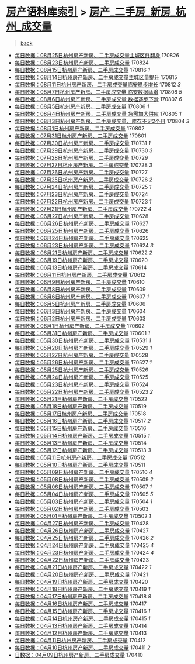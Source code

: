 [房产语料库索引](../../README.md)  > [房产_二手房_新房_杭州_成交量](房产_二手房_新房_杭州_成交量.md)
====
> [back](../README.md)

- [每日数据：08月25日杭州房产新房、二手房成交量主城区终翻身](http://jkwz.applinzi.com/ittc/7005905989260542993.html#%E6%AF%8F%E6%97%A5%E6%95%B0%E6%8D%AE%EF%BC%9A08%E6%9C%8825%E6%97%A5%E6%9D%AD%E5%B7%9E%E6%88%BF%E4%BA%A7%E6%96%B0%E6%88%BF%E3%80%81%E4%BA%8C%E6%89%8B%E6%88%BF%E6%88%90%E4%BA%A4%E9%87%8F%E4%B8%BB%E5%9F%8E%E5%8C%BA%E7%BB%88%E7%BF%BB%E8%BA%AB) 170826  
- [每日数据：08月23日杭州房产新房、二手房成交量](http://jkwz.applinzi.com/ittc/7005157027943547921.html#%E6%AF%8F%E6%97%A5%E6%95%B0%E6%8D%AE%EF%BC%9A08%E6%9C%8823%E6%97%A5%E6%9D%AD%E5%B7%9E%E6%88%BF%E4%BA%A7%E6%96%B0%E6%88%BF%E3%80%81%E4%BA%8C%E6%89%8B%E6%88%BF%E6%88%90%E4%BA%A4%E9%87%8F) 170824  
- [每日数据：08月15日杭州房产新房、二手房成交量](http://jkwz.applinzi.com/ittc/7002185136790307857.html#%E6%AF%8F%E6%97%A5%E6%95%B0%E6%8D%AE%EF%BC%9A08%E6%9C%8815%E6%97%A5%E6%9D%AD%E5%B7%9E%E6%88%BF%E4%BA%A7%E6%96%B0%E6%88%BF%E3%80%81%E4%BA%8C%E6%89%8B%E6%88%BF%E6%88%90%E4%BA%A4%E9%87%8F) 170816 *1* 
- [每日数据：08月14日杭州房产新房、二手房成交量主城区量提升](http://jkwz.applinzi.com/ittc/7001814824936539153.html#%E6%AF%8F%E6%97%A5%E6%95%B0%E6%8D%AE%EF%BC%9A08%E6%9C%8814%E6%97%A5%E6%9D%AD%E5%B7%9E%E6%88%BF%E4%BA%A7%E6%96%B0%E6%88%BF%E3%80%81%E4%BA%8C%E6%89%8B%E6%88%BF%E6%88%90%E4%BA%A4%E9%87%8F%E4%B8%BB%E5%9F%8E%E5%8C%BA%E9%87%8F%E6%8F%90%E5%8D%87) 170815  
- [每日数据：08月11日杭州房产新房、二手房成交量临安稳步增长](http://jkwz.applinzi.com/ittc/7000701323207771153.html#%E6%AF%8F%E6%97%A5%E6%95%B0%E6%8D%AE%EF%BC%9A08%E6%9C%8811%E6%97%A5%E6%9D%AD%E5%B7%9E%E6%88%BF%E4%BA%A7%E6%96%B0%E6%88%BF%E3%80%81%E4%BA%8C%E6%89%8B%E6%88%BF%E6%88%90%E4%BA%A4%E9%87%8F%E4%B8%B4%E5%AE%89%E7%A8%B3%E6%AD%A5%E5%A2%9E%E9%95%BF) 170812 *3* 
- [每日数据：08月7日杭州房产新房、二手房成交量 临安数据猛增](http://jkwz.applinzi.com/ittc/6999222301512696848.html#%E6%AF%8F%E6%97%A5%E6%95%B0%E6%8D%AE%EF%BC%9A08%E6%9C%887%E6%97%A5%E6%9D%AD%E5%B7%9E%E6%88%BF%E4%BA%A7%E6%96%B0%E6%88%BF%E3%80%81%E4%BA%8C%E6%89%8B%E6%88%BF%E6%88%90%E4%BA%A4%E9%87%8F+%E4%B8%B4%E5%AE%89%E6%95%B0%E6%8D%AE%E7%8C%9B%E5%A2%9E) 170808 *5* 
- [每日数据：08月6日杭州房产新房、二手房成交量 数据逐步下滑](http://jkwz.applinzi.com/ittc/6998843457807057936.html#%E6%AF%8F%E6%97%A5%E6%95%B0%E6%8D%AE%EF%BC%9A08%E6%9C%886%E6%97%A5%E6%9D%AD%E5%B7%9E%E6%88%BF%E4%BA%A7%E6%96%B0%E6%88%BF%E3%80%81%E4%BA%8C%E6%89%8B%E6%88%BF%E6%88%90%E4%BA%A4%E9%87%8F+%E6%95%B0%E6%8D%AE%E9%80%90%E6%AD%A5%E4%B8%8B%E6%BB%91) 170807 *6* 
- [每日数据：08月5日杭州房产新房、二手房成交量](http://jkwz.applinzi.com/ittc/6998474422602957841.html#%E6%AF%8F%E6%97%A5%E6%95%B0%E6%8D%AE%EF%BC%9A08%E6%9C%885%E6%97%A5%E6%9D%AD%E5%B7%9E%E6%88%BF%E4%BA%A7%E6%96%B0%E6%88%BF%E3%80%81%E4%BA%8C%E6%89%8B%E6%88%BF%E6%88%90%E4%BA%A4%E9%87%8F) 170806 *1* 
- [每日数据：08月4日杭州房产新房、二手房成交量 急需加大供应](http://jkwz.applinzi.com/ittc/6998104152763532304.html#%E6%AF%8F%E6%97%A5%E6%95%B0%E6%8D%AE%EF%BC%9A08%E6%9C%884%E6%97%A5%E6%9D%AD%E5%B7%9E%E6%88%BF%E4%BA%A7%E6%96%B0%E6%88%BF%E3%80%81%E4%BA%8C%E6%89%8B%E6%88%BF%E6%88%90%E4%BA%A4%E9%87%8F+%E6%80%A5%E9%9C%80%E5%8A%A0%E5%A4%A7%E4%BE%9B%E5%BA%94) 170805 *1* 
- [每日数据：08月3日杭州房产新房、二手房成交量，库存不足2个月](http://jkwz.applinzi.com/ittc/6997731328521667600.html#%E6%AF%8F%E6%97%A5%E6%95%B0%E6%8D%AE%EF%BC%9A08%E6%9C%883%E6%97%A5%E6%9D%AD%E5%B7%9E%E6%88%BF%E4%BA%A7%E6%96%B0%E6%88%BF%E3%80%81%E4%BA%8C%E6%89%8B%E6%88%BF%E6%88%90%E4%BA%A4%E9%87%8F%EF%BC%8C%E5%BA%93%E5%AD%98%E4%B8%8D%E8%B6%B32%E4%B8%AA%E6%9C%88) 170804 *3* 
- [每日数据：08月1日杭州房产新房、二手房成交量](http://jkwz.applinzi.com/ittc/6996993783382934545.html#%E6%AF%8F%E6%97%A5%E6%95%B0%E6%8D%AE%EF%BC%9A08%E6%9C%881%E6%97%A5%E6%9D%AD%E5%B7%9E%E6%88%BF%E4%BA%A7%E6%96%B0%E6%88%BF%E3%80%81%E4%BA%8C%E6%89%8B%E6%88%BF%E6%88%90%E4%BA%A4%E9%87%8F) 170802  
- [每日数据：07月31日杭州房产新房、二手房成交量](http://jkwz.applinzi.com/ittc/6996623575795368977.html#%E6%AF%8F%E6%97%A5%E6%95%B0%E6%8D%AE%EF%BC%9A07%E6%9C%8831%E6%97%A5%E6%9D%AD%E5%B7%9E%E6%88%BF%E4%BA%A7%E6%96%B0%E6%88%BF%E3%80%81%E4%BA%8C%E6%89%8B%E6%88%BF%E6%88%90%E4%BA%A4%E9%87%8F) 170801  
- [每日数据：07月30日杭州房产新房、二手房成交量](http://jkwz.applinzi.com/ittc/6996246004658340881.html#%E6%AF%8F%E6%97%A5%E6%95%B0%E6%8D%AE%EF%BC%9A07%E6%9C%8830%E6%97%A5%E6%9D%AD%E5%B7%9E%E6%88%BF%E4%BA%A7%E6%96%B0%E6%88%BF%E3%80%81%E4%BA%8C%E6%89%8B%E6%88%BF%E6%88%90%E4%BA%A4%E9%87%8F) 170731 *1* 
- [每日数据：07月29日杭州房产新房、二手房成交量](http://jkwz.applinzi.com/ittc/6995881152077104145.html#%E6%AF%8F%E6%97%A5%E6%95%B0%E6%8D%AE%EF%BC%9A07%E6%9C%8829%E6%97%A5%E6%9D%AD%E5%B7%9E%E6%88%BF%E4%BA%A7%E6%96%B0%E6%88%BF%E3%80%81%E4%BA%8C%E6%89%8B%E6%88%BF%E6%88%90%E4%BA%A4%E9%87%8F) 170730 *3* 
- [每日数据：07月28日杭州房产新房、二手房成交量](http://jkwz.applinzi.com/ittc/6995503782430245905.html#%E6%AF%8F%E6%97%A5%E6%95%B0%E6%8D%AE%EF%BC%9A07%E6%9C%8828%E6%97%A5%E6%9D%AD%E5%B7%9E%E6%88%BF%E4%BA%A7%E6%96%B0%E6%88%BF%E3%80%81%E4%BA%8C%E6%89%8B%E6%88%BF%E6%88%90%E4%BA%A4%E9%87%8F) 170729  
- [每日数据：07月27日杭州房产新房、二手房成交量](http://jkwz.applinzi.com/ittc/6995147453215802384.html#%E6%AF%8F%E6%97%A5%E6%95%B0%E6%8D%AE%EF%BC%9A07%E6%9C%8827%E6%97%A5%E6%9D%AD%E5%B7%9E%E6%88%BF%E4%BA%A7%E6%96%B0%E6%88%BF%E3%80%81%E4%BA%8C%E6%89%8B%E6%88%BF%E6%88%90%E4%BA%A4%E9%87%8F) 170728 *3* 
- [每日数据：07月26日杭州房产新房、二手房成交量](http://jkwz.applinzi.com/ittc/6994947940496704528.html#%E6%AF%8F%E6%97%A5%E6%95%B0%E6%8D%AE%EF%BC%9A07%E6%9C%8826%E6%97%A5%E6%9D%AD%E5%B7%9E%E6%88%BF%E4%BA%A7%E6%96%B0%E6%88%BF%E3%80%81%E4%BA%8C%E6%89%8B%E6%88%BF%E6%88%90%E4%BA%A4%E9%87%8F) 170727  
- [每日数据：07月25日杭州房产新房、二手房成交量](http://jkwz.applinzi.com/ittc/6994625642992501776.html#%E6%AF%8F%E6%97%A5%E6%95%B0%E6%8D%AE%EF%BC%9A07%E6%9C%8825%E6%97%A5%E6%9D%AD%E5%B7%9E%E6%88%BF%E4%BA%A7%E6%96%B0%E6%88%BF%E3%80%81%E4%BA%8C%E6%89%8B%E6%88%BF%E6%88%90%E4%BA%A4%E9%87%8F) 170726 *2* 
- [每日数据：07月24日杭州房产新房、二手房成交量](http://jkwz.applinzi.com/ittc/6994026315895014417.html#%E6%AF%8F%E6%97%A5%E6%95%B0%E6%8D%AE%EF%BC%9A07%E6%9C%8824%E6%97%A5%E6%9D%AD%E5%B7%9E%E6%88%BF%E4%BA%A7%E6%96%B0%E6%88%BF%E3%80%81%E4%BA%8C%E6%89%8B%E6%88%BF%E6%88%90%E4%BA%A4%E9%87%8F) 170725 *1* 
- [每日数据：07月23日杭州房产新房、二手房成交量](http://jkwz.applinzi.com/ittc/6993652559523611665.html#%E6%AF%8F%E6%97%A5%E6%95%B0%E6%8D%AE%EF%BC%9A07%E6%9C%8823%E6%97%A5%E6%9D%AD%E5%B7%9E%E6%88%BF%E4%BA%A7%E6%96%B0%E6%88%BF%E3%80%81%E4%BA%8C%E6%89%8B%E6%88%BF%E6%88%90%E4%BA%A4%E9%87%8F) 170724  
- [每日数据：07月22日杭州房产新房、二手房成交量](http://jkwz.applinzi.com/ittc/6993282500238246928.html#%E6%AF%8F%E6%97%A5%E6%95%B0%E6%8D%AE%EF%BC%9A07%E6%9C%8822%E6%97%A5%E6%9D%AD%E5%B7%9E%E6%88%BF%E4%BA%A7%E6%96%B0%E6%88%BF%E3%80%81%E4%BA%8C%E6%89%8B%E6%88%BF%E6%88%90%E4%BA%A4%E9%87%8F) 170723 *1* 
- [每日数据：07月21日杭州房产新房、二手房成交量](http://jkwz.applinzi.com/ittc/6993116450355938320.html#%E6%AF%8F%E6%97%A5%E6%95%B0%E6%8D%AE%EF%BC%9A07%E6%9C%8821%E6%97%A5%E6%9D%AD%E5%B7%9E%E6%88%BF%E4%BA%A7%E6%96%B0%E6%88%BF%E3%80%81%E4%BA%8C%E6%89%8B%E6%88%BF%E6%88%90%E4%BA%A4%E9%87%8F) 170722 *4* 
- [每日数据：06月27日杭州房产新房、二手房成交量](http://jkwz.applinzi.com/ittc/6984159773841687556.html#%E6%AF%8F%E6%97%A5%E6%95%B0%E6%8D%AE%EF%BC%9A06%E6%9C%8827%E6%97%A5%E6%9D%AD%E5%B7%9E%E6%88%BF%E4%BA%A7%E6%96%B0%E6%88%BF%E3%80%81%E4%BA%8C%E6%89%8B%E6%88%BF%E6%88%90%E4%BA%A4%E9%87%8F) 170628  
- [每日数据：06月26日杭州房产新房、二手房成交量](http://jkwz.applinzi.com/ittc/6983779359482446853.html#%E6%AF%8F%E6%97%A5%E6%95%B0%E6%8D%AE%EF%BC%9A06%E6%9C%8826%E6%97%A5%E6%9D%AD%E5%B7%9E%E6%88%BF%E4%BA%A7%E6%96%B0%E6%88%BF%E3%80%81%E4%BA%8C%E6%89%8B%E6%88%BF%E6%88%90%E4%BA%A4%E9%87%8F) 170627  
- [每日数据：06月25日杭州房产新房、二手房成交量](http://jkwz.applinzi.com/ittc/6983412516657824772.html#%E6%AF%8F%E6%97%A5%E6%95%B0%E6%8D%AE%EF%BC%9A06%E6%9C%8825%E6%97%A5%E6%9D%AD%E5%B7%9E%E6%88%BF%E4%BA%A7%E6%96%B0%E6%88%BF%E3%80%81%E4%BA%8C%E6%89%8B%E6%88%BF%E6%88%90%E4%BA%A4%E9%87%8F) 170626  
- [每日数据：06月24日杭州房产新房、二手房成交量](http://jkwz.applinzi.com/ittc/6983075206179324932.html#%E6%AF%8F%E6%97%A5%E6%95%B0%E6%8D%AE%EF%BC%9A06%E6%9C%8824%E6%97%A5%E6%9D%AD%E5%B7%9E%E6%88%BF%E4%BA%A7%E6%96%B0%E6%88%BF%E3%80%81%E4%BA%8C%E6%89%8B%E6%88%BF%E6%88%90%E4%BA%A4%E9%87%8F) 170625  
- [每日数据：06月23日杭州房产新房、二手房成交量](http://jkwz.applinzi.com/ittc/6982692501709145092.html#%E6%AF%8F%E6%97%A5%E6%95%B0%E6%8D%AE%EF%BC%9A06%E6%9C%8823%E6%97%A5%E6%9D%AD%E5%B7%9E%E6%88%BF%E4%BA%A7%E6%96%B0%E6%88%BF%E3%80%81%E4%BA%8C%E6%89%8B%E6%88%BF%E6%88%90%E4%BA%A4%E9%87%8F) 170624 *3* 
- [每日数据：06月21日杭州房产新房、二手房成交量](http://jkwz.applinzi.com/ittc/6981928237041976325.html#%E6%AF%8F%E6%97%A5%E6%95%B0%E6%8D%AE%EF%BC%9A06%E6%9C%8821%E6%97%A5%E6%9D%AD%E5%B7%9E%E6%88%BF%E4%BA%A7%E6%96%B0%E6%88%BF%E3%80%81%E4%BA%8C%E6%89%8B%E6%88%BF%E6%88%90%E4%BA%A4%E9%87%8F) 170622 *2* 
- [每日数据：06月19日杭州房产新房、二手房成交量](http://jkwz.applinzi.com/ittc/6981188171483055109.html#%E6%AF%8F%E6%97%A5%E6%95%B0%E6%8D%AE%EF%BC%9A06%E6%9C%8819%E6%97%A5%E6%9D%AD%E5%B7%9E%E6%88%BF%E4%BA%A7%E6%96%B0%E6%88%BF%E3%80%81%E4%BA%8C%E6%89%8B%E6%88%BF%E6%88%90%E4%BA%A4%E9%87%8F) 170620  
- [每日数据：06月13日杭州房产新房、二手房成交量](http://jkwz.applinzi.com/ittc/6979006903966237700.html#%E6%AF%8F%E6%97%A5%E6%95%B0%E6%8D%AE%EF%BC%9A06%E6%9C%8813%E6%97%A5%E6%9D%AD%E5%B7%9E%E6%88%BF%E4%BA%A7%E6%96%B0%E6%88%BF%E3%80%81%E4%BA%8C%E6%89%8B%E6%88%BF%E6%88%90%E4%BA%A4%E9%87%8F) 170614  
- [每日数据：06月11日杭州房产新房、二手房成交量](http://jkwz.applinzi.com/ittc/6978238859811750917.html#%E6%AF%8F%E6%97%A5%E6%95%B0%E6%8D%AE%EF%BC%9A06%E6%9C%8811%E6%97%A5%E6%9D%AD%E5%B7%9E%E6%88%BF%E4%BA%A7%E6%96%B0%E6%88%BF%E3%80%81%E4%BA%8C%E6%89%8B%E6%88%BF%E6%88%90%E4%BA%A4%E9%87%8F) 170612  
- [每日数据：06月9日杭州房产新房、二手房成交量](http://jkwz.applinzi.com/ittc/6977492471863837701.html#%E6%AF%8F%E6%97%A5%E6%95%B0%E6%8D%AE%EF%BC%9A06%E6%9C%889%E6%97%A5%E6%9D%AD%E5%B7%9E%E6%88%BF%E4%BA%A7%E6%96%B0%E6%88%BF%E3%80%81%E4%BA%8C%E6%89%8B%E6%88%BF%E6%88%90%E4%BA%A4%E9%87%8F) 170610  
- [每日数据：06月8日杭州房产新房、二手房成交量](http://jkwz.applinzi.com/ittc/6977128010170762245.html#%E6%AF%8F%E6%97%A5%E6%95%B0%E6%8D%AE%EF%BC%9A06%E6%9C%888%E6%97%A5%E6%9D%AD%E5%B7%9E%E6%88%BF%E4%BA%A7%E6%96%B0%E6%88%BF%E3%80%81%E4%BA%8C%E6%89%8B%E6%88%BF%E6%88%90%E4%BA%A4%E9%87%8F) 170609  
- [每日数据：06月6日杭州房产新房、二手房成交量](http://jkwz.applinzi.com/ittc/6976373488003580932.html#%E6%AF%8F%E6%97%A5%E6%95%B0%E6%8D%AE%EF%BC%9A06%E6%9C%886%E6%97%A5%E6%9D%AD%E5%B7%9E%E6%88%BF%E4%BA%A7%E6%96%B0%E6%88%BF%E3%80%81%E4%BA%8C%E6%89%8B%E6%88%BF%E6%88%90%E4%BA%A4%E9%87%8F) 170607 *1* 
- [每日数据：06月5日杭州房产新房、二手房成交量](http://jkwz.applinzi.com/ittc/6976001653583905796.html#%E6%AF%8F%E6%97%A5%E6%95%B0%E6%8D%AE%EF%BC%9A06%E6%9C%885%E6%97%A5%E6%9D%AD%E5%B7%9E%E6%88%BF%E4%BA%A7%E6%96%B0%E6%88%BF%E3%80%81%E4%BA%8C%E6%89%8B%E6%88%BF%E6%88%90%E4%BA%A4%E9%87%8F) 170606  
- [每日数据：06月3日杭州房产新房、二手房成交量](http://jkwz.applinzi.com/ittc/6975264573543154693.html#%E6%AF%8F%E6%97%A5%E6%95%B0%E6%8D%AE%EF%BC%9A06%E6%9C%883%E6%97%A5%E6%9D%AD%E5%B7%9E%E6%88%BF%E4%BA%A7%E6%96%B0%E6%88%BF%E3%80%81%E4%BA%8C%E6%89%8B%E6%88%BF%E6%88%90%E4%BA%A4%E9%87%8F) 170604  
- [每日数据：06月2日杭州房产新房、二手房成交量](http://jkwz.applinzi.com/ittc/6975042291298206725.html#%E6%AF%8F%E6%97%A5%E6%95%B0%E6%8D%AE%EF%BC%9A06%E6%9C%882%E6%97%A5%E6%9D%AD%E5%B7%9E%E6%88%BF%E4%BA%A7%E6%96%B0%E6%88%BF%E3%80%81%E4%BA%8C%E6%89%8B%E6%88%BF%E6%88%90%E4%BA%A4%E9%87%8F) 170603  
- [每日数据：06月1日杭州房产新房、二手房成交量](http://jkwz.applinzi.com/ittc/6974522036289274884.html#%E6%AF%8F%E6%97%A5%E6%95%B0%E6%8D%AE%EF%BC%9A06%E6%9C%881%E6%97%A5%E6%9D%AD%E5%B7%9E%E6%88%BF%E4%BA%A7%E6%96%B0%E6%88%BF%E3%80%81%E4%BA%8C%E6%89%8B%E6%88%BF%E6%88%90%E4%BA%A4%E9%87%8F) 170602  
- [每日数据：05月31日杭州房产新房、二手房成交量](http://jkwz.applinzi.com/ittc/6974146260830258180.html#%E6%AF%8F%E6%97%A5%E6%95%B0%E6%8D%AE%EF%BC%9A05%E6%9C%8831%E6%97%A5%E6%9D%AD%E5%B7%9E%E6%88%BF%E4%BA%A7%E6%96%B0%E6%88%BF%E3%80%81%E4%BA%8C%E6%89%8B%E6%88%BF%E6%88%90%E4%BA%A4%E9%87%8F) 170601 *1* 
- [每日数据：05月30日杭州房产新房、二手房成交量](http://jkwz.applinzi.com/ittc/6973754487666639876.html#%E6%AF%8F%E6%97%A5%E6%95%B0%E6%8D%AE%EF%BC%9A05%E6%9C%8830%E6%97%A5%E6%9D%AD%E5%B7%9E%E6%88%BF%E4%BA%A7%E6%96%B0%E6%88%BF%E3%80%81%E4%BA%8C%E6%89%8B%E6%88%BF%E6%88%90%E4%BA%A4%E9%87%8F) 170531 *1* 
- [每日数据：05月28日杭州房产新房、二手房成交量](http://jkwz.applinzi.com/ittc/6973044731331216389.html#%E6%AF%8F%E6%97%A5%E6%95%B0%E6%8D%AE%EF%BC%9A05%E6%9C%8828%E6%97%A5%E6%9D%AD%E5%B7%9E%E6%88%BF%E4%BA%A7%E6%96%B0%E6%88%BF%E3%80%81%E4%BA%8C%E6%89%8B%E6%88%BF%E6%88%90%E4%BA%A4%E9%87%8F) 170529 *1* 
- [每日数据：05月27日杭州房产新房、二手房成交量](http://jkwz.applinzi.com/ittc/6972678627295495173.html#%E6%AF%8F%E6%97%A5%E6%95%B0%E6%8D%AE%EF%BC%9A05%E6%9C%8827%E6%97%A5%E6%9D%AD%E5%B7%9E%E6%88%BF%E4%BA%A7%E6%96%B0%E6%88%BF%E3%80%81%E4%BA%8C%E6%89%8B%E6%88%BF%E6%88%90%E4%BA%A4%E9%87%8F) 170528  
- [每日数据：05月26日杭州房产新房、二手房成交量](http://jkwz.applinzi.com/ittc/6972287264204784644.html#%E6%AF%8F%E6%97%A5%E6%95%B0%E6%8D%AE%EF%BC%9A05%E6%9C%8826%E6%97%A5%E6%9D%AD%E5%B7%9E%E6%88%BF%E4%BA%A7%E6%96%B0%E6%88%BF%E3%80%81%E4%BA%8C%E6%89%8B%E6%88%BF%E6%88%90%E4%BA%A4%E9%87%8F) 170527 *1* 
- [每日数据：05月25日杭州房产新房、二手房成交量](http://jkwz.applinzi.com/ittc/6971950639293662213.html#%E6%AF%8F%E6%97%A5%E6%95%B0%E6%8D%AE%EF%BC%9A05%E6%9C%8825%E6%97%A5%E6%9D%AD%E5%B7%9E%E6%88%BF%E4%BA%A7%E6%96%B0%E6%88%BF%E3%80%81%E4%BA%8C%E6%89%8B%E6%88%BF%E6%88%90%E4%BA%A4%E9%87%8F) 170526  
- [每日数据：05月24日杭州房产新房、二手房成交量](http://jkwz.applinzi.com/ittc/6971549784593662980.html#%E6%AF%8F%E6%97%A5%E6%95%B0%E6%8D%AE%EF%BC%9A05%E6%9C%8824%E6%97%A5%E6%9D%AD%E5%B7%9E%E6%88%BF%E4%BA%A7%E6%96%B0%E6%88%BF%E3%80%81%E4%BA%8C%E6%89%8B%E6%88%BF%E6%88%90%E4%BA%A4%E9%87%8F) 170525  
- [每日数据：05月23日杭州房产新房、二手房成交量](http://jkwz.applinzi.com/ittc/6971155591987725316.html#%E6%AF%8F%E6%97%A5%E6%95%B0%E6%8D%AE%EF%BC%9A05%E6%9C%8823%E6%97%A5%E6%9D%AD%E5%B7%9E%E6%88%BF%E4%BA%A7%E6%96%B0%E6%88%BF%E3%80%81%E4%BA%8C%E6%89%8B%E6%88%BF%E6%88%90%E4%BA%A4%E9%87%8F) 170524  
- [每日数据：05月22日杭州房产新房、二手房成交量](http://jkwz.applinzi.com/ittc/6970831275685315588.html#%E6%AF%8F%E6%97%A5%E6%95%B0%E6%8D%AE%EF%BC%9A05%E6%9C%8822%E6%97%A5%E6%9D%AD%E5%B7%9E%E6%88%BF%E4%BA%A7%E6%96%B0%E6%88%BF%E3%80%81%E4%BA%8C%E6%89%8B%E6%88%BF%E6%88%90%E4%BA%A4%E9%87%8F) 170523 *2* 
- [每日数据：05月21日杭州房产新房、二手房成交量](http://jkwz.applinzi.com/ittc/6970444646047024133.html#%E6%AF%8F%E6%97%A5%E6%95%B0%E6%8D%AE%EF%BC%9A05%E6%9C%8821%E6%97%A5%E6%9D%AD%E5%B7%9E%E6%88%BF%E4%BA%A7%E6%96%B0%E6%88%BF%E3%80%81%E4%BA%8C%E6%89%8B%E6%88%BF%E6%88%90%E4%BA%A4%E9%87%8F) 170522  
- [每日数据：05月18日杭州房产新房、二手房成交量](http://jkwz.applinzi.com/ittc/6969353279661147140.html#%E6%AF%8F%E6%97%A5%E6%95%B0%E6%8D%AE%EF%BC%9A05%E6%9C%8818%E6%97%A5%E6%9D%AD%E5%B7%9E%E6%88%BF%E4%BA%A7%E6%96%B0%E6%88%BF%E3%80%81%E4%BA%8C%E6%89%8B%E6%88%BF%E6%88%90%E4%BA%A4%E9%87%8F) 170519  
- [每日数据：05月17日杭州房产新房、二手房成交量](http://jkwz.applinzi.com/ittc/6968985691915551748.html#%E6%AF%8F%E6%97%A5%E6%95%B0%E6%8D%AE%EF%BC%9A05%E6%9C%8817%E6%97%A5%E6%9D%AD%E5%B7%9E%E6%88%BF%E4%BA%A7%E6%96%B0%E6%88%BF%E3%80%81%E4%BA%8C%E6%89%8B%E6%88%BF%E6%88%90%E4%BA%A4%E9%87%8F) 170518  
- [每日数据：05月16日杭州房产新房、二手房成交量](http://jkwz.applinzi.com/ittc/6968587613043688452.html#%E6%AF%8F%E6%97%A5%E6%95%B0%E6%8D%AE%EF%BC%9A05%E6%9C%8816%E6%97%A5%E6%9D%AD%E5%B7%9E%E6%88%BF%E4%BA%A7%E6%96%B0%E6%88%BF%E3%80%81%E4%BA%8C%E6%89%8B%E6%88%BF%E6%88%90%E4%BA%A4%E9%87%8F) 170517 *2* 
- [每日数据：05月15日杭州房产新房、二手房成交量](http://jkwz.applinzi.com/ittc/6968214847534662661.html#%E6%AF%8F%E6%97%A5%E6%95%B0%E6%8D%AE%EF%BC%9A05%E6%9C%8815%E6%97%A5%E6%9D%AD%E5%B7%9E%E6%88%BF%E4%BA%A7%E6%96%B0%E6%88%BF%E3%80%81%E4%BA%8C%E6%89%8B%E6%88%BF%E6%88%90%E4%BA%A4%E9%87%8F) 170516  
- [每日数据：05月14日杭州房产新房、二手房成交量](http://jkwz.applinzi.com/ittc/6967828443801584645.html#%E6%AF%8F%E6%97%A5%E6%95%B0%E6%8D%AE%EF%BC%9A05%E6%9C%8814%E6%97%A5%E6%9D%AD%E5%B7%9E%E6%88%BF%E4%BA%A7%E6%96%B0%E6%88%BF%E3%80%81%E4%BA%8C%E6%89%8B%E6%88%BF%E6%88%90%E4%BA%A4%E9%87%8F) 170515 *1* 
- [每日数据：05月13日杭州房产新房、二手房成交量](http://jkwz.applinzi.com/ittc/6967462286615643140.html#%E6%AF%8F%E6%97%A5%E6%95%B0%E6%8D%AE%EF%BC%9A05%E6%9C%8813%E6%97%A5%E6%9D%AD%E5%B7%9E%E6%88%BF%E4%BA%A7%E6%96%B0%E6%88%BF%E3%80%81%E4%BA%8C%E6%89%8B%E6%88%BF%E6%88%90%E4%BA%A4%E9%87%8F) 170514  
- [每日数据：05月12日杭州房产新房、二手房成交量](http://jkwz.applinzi.com/ittc/6967107145660105733.html#%E6%AF%8F%E6%97%A5%E6%95%B0%E6%8D%AE%EF%BC%9A05%E6%9C%8812%E6%97%A5%E6%9D%AD%E5%B7%9E%E6%88%BF%E4%BA%A7%E6%96%B0%E6%88%BF%E3%80%81%E4%BA%8C%E6%89%8B%E6%88%BF%E6%88%90%E4%BA%A4%E9%87%8F) 170513 *3* 
- [每日数据：05月11日杭州房产新房、二手房成交量](http://jkwz.applinzi.com/ittc/6966731738012189701.html#%E6%AF%8F%E6%97%A5%E6%95%B0%E6%8D%AE%EF%BC%9A05%E6%9C%8811%E6%97%A5%E6%9D%AD%E5%B7%9E%E6%88%BF%E4%BA%A7%E6%96%B0%E6%88%BF%E3%80%81%E4%BA%8C%E6%89%8B%E6%88%BF%E6%88%90%E4%BA%A4%E9%87%8F) 170512  
- [每日数据：05月10日杭州房产新房、二手房成交量](http://jkwz.applinzi.com/ittc/6966361789078963204.html#%E6%AF%8F%E6%97%A5%E6%95%B0%E6%8D%AE%EF%BC%9A05%E6%9C%8810%E6%97%A5%E6%9D%AD%E5%B7%9E%E6%88%BF%E4%BA%A7%E6%96%B0%E6%88%BF%E3%80%81%E4%BA%8C%E6%89%8B%E6%88%BF%E6%88%90%E4%BA%A4%E9%87%8F) 170511  
- [每日数据：05月09日杭州房产新房、二手房成交量](http://jkwz.applinzi.com/ittc/6966008837218763780.html#%E6%AF%8F%E6%97%A5%E6%95%B0%E6%8D%AE%EF%BC%9A05%E6%9C%8809%E6%97%A5%E6%9D%AD%E5%B7%9E%E6%88%BF%E4%BA%A7%E6%96%B0%E6%88%BF%E3%80%81%E4%BA%8C%E6%89%8B%E6%88%BF%E6%88%90%E4%BA%A4%E9%87%8F) 170510 *4* 
- [每日数据：05月08日杭州房产新房、二手房成交量](http://jkwz.applinzi.com/ittc/6965610900441531396.html#%E6%AF%8F%E6%97%A5%E6%95%B0%E6%8D%AE%EF%BC%9A05%E6%9C%8808%E6%97%A5%E6%9D%AD%E5%B7%9E%E6%88%BF%E4%BA%A7%E6%96%B0%E6%88%BF%E3%80%81%E4%BA%8C%E6%89%8B%E6%88%BF%E6%88%90%E4%BA%A4%E9%87%8F) 170509 *2* 
- [每日数据：05月06日杭州房产新房、二手房成交量](http://jkwz.applinzi.com/ittc/6964887067359183877.html#%E6%AF%8F%E6%97%A5%E6%95%B0%E6%8D%AE%EF%BC%9A05%E6%9C%8806%E6%97%A5%E6%9D%AD%E5%B7%9E%E6%88%BF%E4%BA%A7%E6%96%B0%E6%88%BF%E3%80%81%E4%BA%8C%E6%89%8B%E6%88%BF%E6%88%90%E4%BA%A4%E9%87%8F) 170507 *1* 
- [每日数据：05月04日杭州房产新房、二手房成交量](http://jkwz.applinzi.com/ittc/6964218467237495813.html#%E6%AF%8F%E6%97%A5%E6%95%B0%E6%8D%AE%EF%BC%9A05%E6%9C%8804%E6%97%A5%E6%9D%AD%E5%B7%9E%E6%88%BF%E4%BA%A7%E6%96%B0%E6%88%BF%E3%80%81%E4%BA%8C%E6%89%8B%E6%88%BF%E6%88%90%E4%BA%A4%E9%87%8F) 170505 *5* 
- [每日数据：05月03日杭州房产新房、二手房成交量](http://jkwz.applinzi.com/ittc/6963767266620474372.html#%E6%AF%8F%E6%97%A5%E6%95%B0%E6%8D%AE%EF%BC%9A05%E6%9C%8803%E6%97%A5%E6%9D%AD%E5%B7%9E%E6%88%BF%E4%BA%A7%E6%96%B0%E6%88%BF%E3%80%81%E4%BA%8C%E6%89%8B%E6%88%BF%E6%88%90%E4%BA%A4%E9%87%8F) 170504 *1* 
- [每日数据：05月02日杭州房产新房、二手房成交量](http://jkwz.applinzi.com/ittc/6963377575266092036.html#%E6%AF%8F%E6%97%A5%E6%95%B0%E6%8D%AE%EF%BC%9A05%E6%9C%8802%E6%97%A5%E6%9D%AD%E5%B7%9E%E6%88%BF%E4%BA%A7%E6%96%B0%E6%88%BF%E3%80%81%E4%BA%8C%E6%89%8B%E6%88%BF%E6%88%90%E4%BA%A4%E9%87%8F) 170503  
- [每日数据：05月01日杭州房产新房、二手房成交量](http://jkwz.applinzi.com/ittc/6962995095795139588.html#%E6%AF%8F%E6%97%A5%E6%95%B0%E6%8D%AE%EF%BC%9A05%E6%9C%8801%E6%97%A5%E6%9D%AD%E5%B7%9E%E6%88%BF%E4%BA%A7%E6%96%B0%E6%88%BF%E3%80%81%E4%BA%8C%E6%89%8B%E6%88%BF%E6%88%90%E4%BA%A4%E9%87%8F) 170502 *1* 
- [每日数据：04月27日杭州房产新房、二手房成交量](http://jkwz.applinzi.com/ittc/6961520783904998405.html#%E6%AF%8F%E6%97%A5%E6%95%B0%E6%8D%AE%EF%BC%9A04%E6%9C%8827%E6%97%A5%E6%9D%AD%E5%B7%9E%E6%88%BF%E4%BA%A7%E6%96%B0%E6%88%BF%E3%80%81%E4%BA%8C%E6%89%8B%E6%88%BF%E6%88%90%E4%BA%A4%E9%87%8F) 170428  
- [每日数据：04月26日杭州房产新房、二手房成交量](http://jkwz.applinzi.com/ittc/6961157118919967748.html#%E6%AF%8F%E6%97%A5%E6%95%B0%E6%8D%AE%EF%BC%9A04%E6%9C%8826%E6%97%A5%E6%9D%AD%E5%B7%9E%E6%88%BF%E4%BA%A7%E6%96%B0%E6%88%BF%E3%80%81%E4%BA%8C%E6%89%8B%E6%88%BF%E6%88%90%E4%BA%A4%E9%87%8F) 170427  
- [每日数据：04月25日杭州房产新房、二手房成交量](http://jkwz.applinzi.com/ittc/6960771183086666756.html#%E6%AF%8F%E6%97%A5%E6%95%B0%E6%8D%AE%EF%BC%9A04%E6%9C%8825%E6%97%A5%E6%9D%AD%E5%B7%9E%E6%88%BF%E4%BA%A7%E6%96%B0%E6%88%BF%E3%80%81%E4%BA%8C%E6%89%8B%E6%88%BF%E6%88%90%E4%BA%A4%E9%87%8F) 170426 *2* 
- [每日数据：04月24日杭州房产新房、二手房成交量](http://jkwz.applinzi.com/ittc/6960389856155927557.html#%E6%AF%8F%E6%97%A5%E6%95%B0%E6%8D%AE%EF%BC%9A04%E6%9C%8824%E6%97%A5%E6%9D%AD%E5%B7%9E%E6%88%BF%E4%BA%A7%E6%96%B0%E6%88%BF%E3%80%81%E4%BA%8C%E6%89%8B%E6%88%BF%E6%88%90%E4%BA%A4%E9%87%8F) 170425 *4* 
- [每日数据：04月23日杭州房产新房、二手房成交量](http://jkwz.applinzi.com/ittc/6960021268882523141.html#%E6%AF%8F%E6%97%A5%E6%95%B0%E6%8D%AE%EF%BC%9A04%E6%9C%8823%E6%97%A5%E6%9D%AD%E5%B7%9E%E6%88%BF%E4%BA%A7%E6%96%B0%E6%88%BF%E3%80%81%E4%BA%8C%E6%89%8B%E6%88%BF%E6%88%90%E4%BA%A4%E9%87%8F) 170424 *4* 
- [每日数据：04月22日杭州房产新房、二手房成交量](http://jkwz.applinzi.com/ittc/6959670829813072901.html#%E6%AF%8F%E6%97%A5%E6%95%B0%E6%8D%AE%EF%BC%9A04%E6%9C%8822%E6%97%A5%E6%9D%AD%E5%B7%9E%E6%88%BF%E4%BA%A7%E6%96%B0%E6%88%BF%E3%80%81%E4%BA%8C%E6%89%8B%E6%88%BF%E6%88%90%E4%BA%A4%E9%87%8F) 170423  
- [每日数据：04月21日杭州房产新房、二手房成交量](http://jkwz.applinzi.com/ittc/6959423972818027524.html#%E6%AF%8F%E6%97%A5%E6%95%B0%E6%8D%AE%EF%BC%9A04%E6%9C%8821%E6%97%A5%E6%9D%AD%E5%B7%9E%E6%88%BF%E4%BA%A7%E6%96%B0%E6%88%BF%E3%80%81%E4%BA%8C%E6%89%8B%E6%88%BF%E6%88%90%E4%BA%A4%E9%87%8F) 170422 *1* 
- [每日数据：04月20日杭州房产新房、二手房成交量](http://jkwz.applinzi.com/ittc/6958976422629606405.html#%E6%AF%8F%E6%97%A5%E6%95%B0%E6%8D%AE%EF%BC%9A04%E6%9C%8820%E6%97%A5%E6%9D%AD%E5%B7%9E%E6%88%BF%E4%BA%A7%E6%96%B0%E6%88%BF%E3%80%81%E4%BA%8C%E6%89%8B%E6%88%BF%E6%88%90%E4%BA%A4%E9%87%8F) 170421  
- [每日数据：04月19日杭州房产新房、二手房成交量](http://jkwz.applinzi.com/ittc/6958533993724118020.html#%E6%AF%8F%E6%97%A5%E6%95%B0%E6%8D%AE%EF%BC%9A04%E6%9C%8819%E6%97%A5%E6%9D%AD%E5%B7%9E%E6%88%BF%E4%BA%A7%E6%96%B0%E6%88%BF%E3%80%81%E4%BA%8C%E6%89%8B%E6%88%BF%E6%88%90%E4%BA%A4%E9%87%8F) 170420  
- [每日数据：04月18日杭州房产新房、二手房成交量](http://jkwz.applinzi.com/ittc/6958190108489548805.html#%E6%AF%8F%E6%97%A5%E6%95%B0%E6%8D%AE%EF%BC%9A04%E6%9C%8818%E6%97%A5%E6%9D%AD%E5%B7%9E%E6%88%BF%E4%BA%A7%E6%96%B0%E6%88%BF%E3%80%81%E4%BA%8C%E6%89%8B%E6%88%BF%E6%88%90%E4%BA%A4%E9%87%8F) 170419 *1* 
- [每日数据：04月17日杭州房产新房、二手房成交量](http://jkwz.applinzi.com/ittc/6957824529006068741.html#%E6%AF%8F%E6%97%A5%E6%95%B0%E6%8D%AE%EF%BC%9A04%E6%9C%8817%E6%97%A5%E6%9D%AD%E5%B7%9E%E6%88%BF%E4%BA%A7%E6%96%B0%E6%88%BF%E3%80%81%E4%BA%8C%E6%89%8B%E6%88%BF%E6%88%90%E4%BA%A4%E9%87%8F) 170418 *8* 
- [每日数据：04月16日杭州房产新房、二手房成交量](http://jkwz.applinzi.com/ittc/6957462408405713925.html#%E6%AF%8F%E6%97%A5%E6%95%B0%E6%8D%AE%EF%BC%9A04%E6%9C%8816%E6%97%A5%E6%9D%AD%E5%B7%9E%E6%88%BF%E4%BA%A7%E6%96%B0%E6%88%BF%E3%80%81%E4%BA%8C%E6%89%8B%E6%88%BF%E6%88%90%E4%BA%A4%E9%87%8F) 170417  
- [每日数据：04月15日杭州房产新房、二手房成交量](http://jkwz.applinzi.com/ittc/6957057805973455877.html#%E6%AF%8F%E6%97%A5%E6%95%B0%E6%8D%AE%EF%BC%9A04%E6%9C%8815%E6%97%A5%E6%9D%AD%E5%B7%9E%E6%88%BF%E4%BA%A7%E6%96%B0%E6%88%BF%E3%80%81%E4%BA%8C%E6%89%8B%E6%88%BF%E6%88%90%E4%BA%A4%E9%87%8F) 170416 *1* 
- [每日数据：04月14日杭州房产新房、二手房成交量](http://jkwz.applinzi.com/ittc/6956688691899663364.html#%E6%AF%8F%E6%97%A5%E6%95%B0%E6%8D%AE%EF%BC%9A04%E6%9C%8814%E6%97%A5%E6%9D%AD%E5%B7%9E%E6%88%BF%E4%BA%A7%E6%96%B0%E6%88%BF%E3%80%81%E4%BA%8C%E6%89%8B%E6%88%BF%E6%88%90%E4%BA%A4%E9%87%8F) 170415 *1* 
- [每日数据：04月13日杭州房产新房、二手房成交量](http://jkwz.applinzi.com/ittc/6956323016127546372.html#%E6%AF%8F%E6%97%A5%E6%95%B0%E6%8D%AE%EF%BC%9A04%E6%9C%8813%E6%97%A5%E6%9D%AD%E5%B7%9E%E6%88%BF%E4%BA%A7%E6%96%B0%E6%88%BF%E3%80%81%E4%BA%8C%E6%89%8B%E6%88%BF%E6%88%90%E4%BA%A4%E9%87%8F) 170414  
- [每日数据：04月12日杭州房产新房、二手房成交量](http://jkwz.applinzi.com/ittc/6955955123141477380.html#%E6%AF%8F%E6%97%A5%E6%95%B0%E6%8D%AE%EF%BC%9A04%E6%9C%8812%E6%97%A5%E6%9D%AD%E5%B7%9E%E6%88%BF%E4%BA%A7%E6%96%B0%E6%88%BF%E3%80%81%E4%BA%8C%E6%89%8B%E6%88%BF%E6%88%90%E4%BA%A4%E9%87%8F) 170413  
- [每日数据：04月11日杭州房产新房、二手房成交量](http://jkwz.applinzi.com/ittc/6955587652521821188.html#%E6%AF%8F%E6%97%A5%E6%95%B0%E6%8D%AE%EF%BC%9A04%E6%9C%8811%E6%97%A5%E6%9D%AD%E5%B7%9E%E6%88%BF%E4%BA%A7%E6%96%B0%E6%88%BF%E3%80%81%E4%BA%8C%E6%89%8B%E6%88%BF%E6%88%90%E4%BA%A4%E9%87%8F) 170412  
- [每日数据：04月10日杭州房产新房、二手房成交量](http://jkwz.applinzi.com/ittc/6955207543923147781.html#%E6%AF%8F%E6%97%A5%E6%95%B0%E6%8D%AE%EF%BC%9A04%E6%9C%8810%E6%97%A5%E6%9D%AD%E5%B7%9E%E6%88%BF%E4%BA%A7%E6%96%B0%E6%88%BF%E3%80%81%E4%BA%8C%E6%89%8B%E6%88%BF%E6%88%90%E4%BA%A4%E9%87%8F) 170411 *2* 
- [日数据：04月09日杭州房产新房、二手房成交量](http://jkwz.applinzi.com/ittc/6954904782769751044.html#%E6%97%A5%E6%95%B0%E6%8D%AE%EF%BC%9A04%E6%9C%8809%E6%97%A5%E6%9D%AD%E5%B7%9E%E6%88%BF%E4%BA%A7%E6%96%B0%E6%88%BF%E3%80%81%E4%BA%8C%E6%89%8B%E6%88%BF%E6%88%90%E4%BA%A4%E9%87%8F) 170410  
